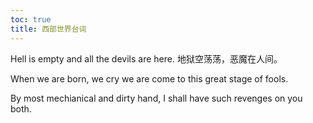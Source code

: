 ```yaml
---
toc: true
title: 西部世界台词
---
```





Hell is empty and all the devils are here.
地狱空荡荡，恶魔在人间。

When we are born, we cry we are come to this great stage of fools.

By most mechianical and dirty hand, I shall have such revenges on you both.



